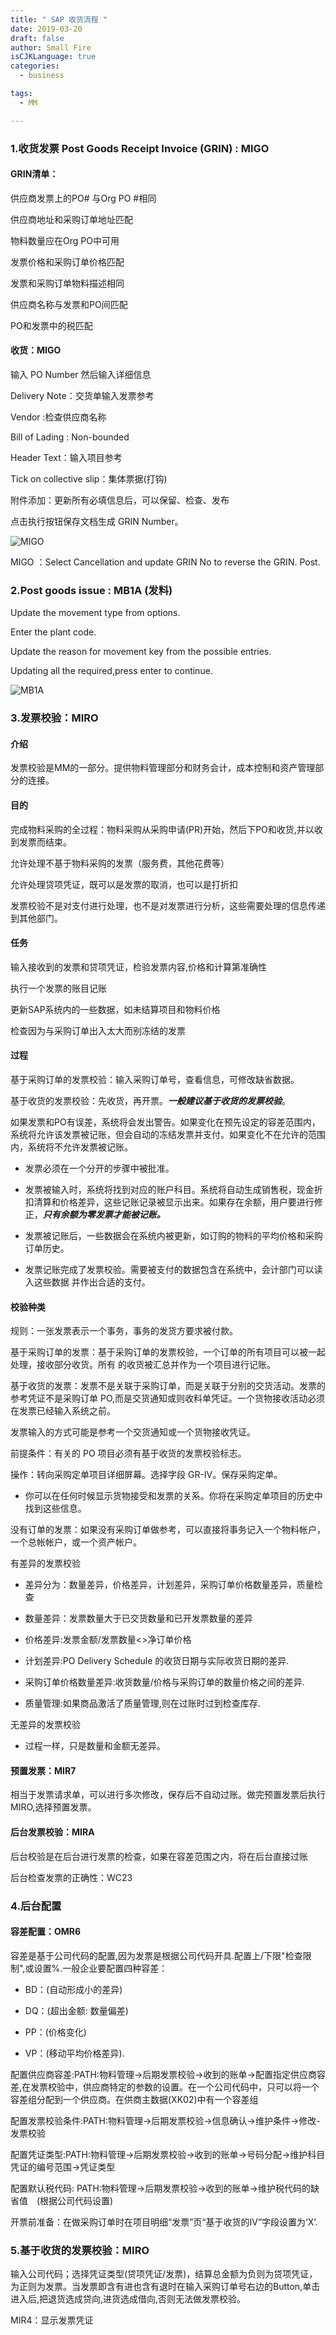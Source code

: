 ```yaml
---
title: " SAP 收货流程 "
date: 2019-03-20
draft: false
author: Small Fire
isCJKLanguage: true
categories: 
  - business

tags: 
  - MM

---
```


### 1.收货发票 Post Goods Receipt Invoice (GRIN) : MIGO

#### GRIN清单：

供应商发票上的PO# 与Org PO #相同   

供应商地址和采购订单地址匹配

物料数量应在Org PO中可用

发票价格和采购订单价格匹配

发票和采购订单物料描述相同

供应商名称与发票和PO间匹配

PO和发票中的税匹配

#### 收货：MIGO

输入 PO Number 然后输入详细信息

Delivery Note：交货单输入发票参考

Vendor :检查供应商名称

Bill of Lading : Non-bounded

Header Text：输入项目参考

Tick on collective slip：集体票据(打钩)

附件添加：更新所有必填信息后，可以保留、检查、发布

点击执行按钮保存文档生成 GRIN Number。

![MIGO](/images/MMGR/MIGO.png)

MIGO ：Select Cancellation and update GRIN No to reverse the GRIN. Post.

### 2.Post goods issue : MB1A (发料)

Update the movement type from options.

Enter the plant code.

Update the reason for movement key from the possible entries.

Updating all the required,press enter to continue.

![MB1A](/images/MMGR/MB1A.png)

### 3.发票校验：MIRO

#### 介绍

发票校验是MM的一部分。提供物料管理部分和财务会计，成本控制和资产管理部分的连接。

#### 目的

完成物料采购的全过程：物料采购从采购申请(PR)开始，然后下PO和收货,并以收到发票而结束。

允许处理不基于物料采购的发票（服务费，其他花费等）

允许处理贷项凭证，既可以是发票的取消，也可以是打折扣

发票校验不是对支付进行处理，也不是对发票进行分析，这些需要处理的信息传递到其他部门。

#### 任务

输入接收到的发票和贷项凭证，检验发票内容,价格和计算第准确性

执行一个发票的账目记账

更新SAP系统内的一些数据，如未结算项目和物料价格

检查因为与采购订单出入太大而别冻结的发票

#### 过程

基于采购订单的发票校验：输入采购订单号，查看信息，可修改缺省数据。

基于收货的发票校验：先收货，再开票。***一般建议基于收货的发票校验***。

如果发票和PO有误差，系统将会发出警告。如果变化在预先设定的容差范围内，系统将允许该发票被记账，但会自动的冻结发票并支付。如果变化不在允许的范围内，系统将不允许发票被记账。

- 发票必须在一个分开的步骤中被批准。


- 发票被输入时，系统将找到对应的账户科目。系统将自动生成销售税，现金折扣清算和价格差异，这些记账记录被显示出来。如果存在余额，用户要进行修正，***只有余额为零发票才能被记账。***


- 发票被记账后，一些数据会在系统内被更新，如订购的物料的平均价格和采购订单历史。


- 发票记账完成了发票校验。需要被支付的数据包含在系统中，会计部门可以读入这些数据       并作出合适的支付。


#### 校验种类

规则：一张发票表示一个事务，事务的发货方要求被付款。

基于采购订单的发票：基于采购订单的发票校验，一个订单的所有项目可以被一起处理，接收部分收货。所有          的收货被汇总并作为一个项目进行记账。

基于收货的发票：发票不是关联于采购订单，而是关联于分别的交货活动。发票的参考凭证不是采购订单           PO,而是交货通知或则收料单凭证。一个货物接收活动必须在发票已经输入系统之前。

发票输入的方式可能是参考一个交货通知或一个货物接收凭证。

前提条件：有关的 PO 项目必须有基于收货的发票校验标志。

操作：转向采购定单项目详细屏幕。选择字段  GR-IV。保存采购定单。

- 你可以在任何时候显示货物接受和发票的关系。你将在采购定单项目的历史中找到这些信息。 


没有订单的发票：如果没有采购订单做参考，可以直接将事务记入一个物料帐户，一个总帐帐户，或一个资产帐户。

有差异的发票校验

- 差异分为：数量差异，价格差异，计划差异，采购订单价格数量差异，质量检查


- 数量差异：发票数量大于已交货数量和已开发票数量的差异


- 价格差异:发票金额/发票数量<>净订单价格


- 计划差异:PO Delivery Schedule 的收货日期与实际收货日期的差异.


- 采购订单价格数量差异:收货数量/价格与采购订单的数量价格之间的差异.


- 质量管理:如果商品激活了质量管理,则在过账时过到检查库存.


无差异的发票校验

- 过程一样，只是数量和金额无差异。


#### 预置发票：MIR7

相当于发票请求单，可以进行多次修改，保存后不自动过账。做完预置发票后执行MIRO,选择预置发票。

#### 后台发票校验：MIRA

后台校验是在后台进行发票的检查，如果在容差范围之内，将在后台直接过账

后台检查发票的正确性：WC23

### 4.后台配置

#### 容差配置：OMR6

容差是基于公司代码的配置,因为发票是根据公司代码开具.配置上/下限"检查限制",或设置%.一般企业要配置四种容差：

- BD：(自动形成小的差异)


- DQ：(超出金额: 数量偏差)


- PP：(价格变化)


- VP：(移动平均价格差异).


配置供应商容差:PATH:物料管理->后期发票校验->收到的账单->配置指定供应商容差,在发票校验中，供应商特定的参数的设置。在一个公司代码中，只可以将一个容差组分配到一个供应商。在供商主数据(XK02)中有一个容差组

配置发票校验条件:PATH:物料管理->后期发票校验->信息确认->维护条件->修改-发票校验

配置凭证类型:PATH:物料管理->后期发票校验->收到的账单->号码分配->维护科目凭证的编号范围->凭证类型

配置默认税代码: PATH:物料管理->后期发票校验->收到的账单->维护税代码的缺省值　(根据公司代码设置)

开票前准备：在做采购订单时在项目明细“发票”页“基于收货的IV”字段设置为‘X’.

### 5.基于收货的发票校验：MIRO

输入公司代码；选择凭证类型(贷项凭证/发票)，结算总金额为负则为贷项凭证，为正则为发票。当发票即含有进也含有退时在输入采购订单号右边的Button,单击进入后,把退货选成贷向,进货选成借向,否则无法做发票校验。

MIR4：显示发票凭证